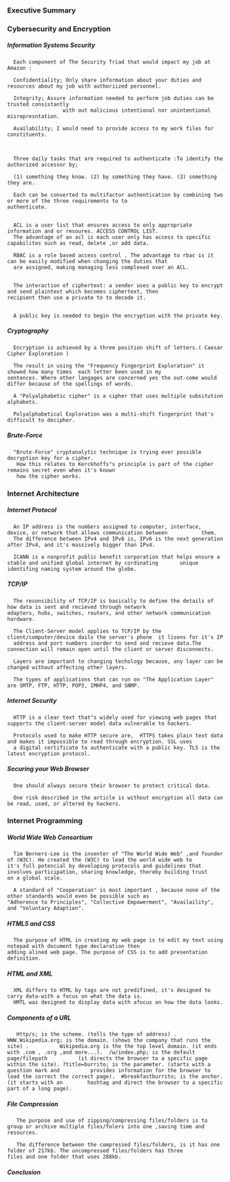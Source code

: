 ### Executive Summary 



### Cybersecurity and Encryption

##### Information Systems Security


      Each component of The Security Triad that would impact my job at Amazon :
      
      Confidentiality; Only share information about your duties and resources about my job with authoriized personnel.
      
      Integrity; Assure information needed to perform job duties can be trusted consistantly 
                      with out malicious intentional nor unintentional misrepresntation.
                      
      Availability; I would need to provide access to my work files for constituents.
      
      
        
      Three daily tasks that are required to authenticate :To identify the authorized accessor by; 
      
      (1) something they know. (2) by something they have. (3) something they are.
      
      Each can be converted to multifactor authentication by combining two or more of the three requirements to to                             authenticate.
      
      
      ACL is a user list that ensures access to only appropriate information and or resoures. ACCESS CONTROL LIST.
      The advantage of an acl is each user only has access to specific capabilites such as read, delete ,or add data.
      
      RBAC is a role based access control . The advantage to rbac is it can be easily modified when changing the duties that 
      are assigned, making managing less complexed over an ACL.
      
      
      The interaction of ciphertext: a sender uses a public key to encrypt and send plaintext which becomes ciphertext, then                   recipient then use a private to to decode it.
      
      
      A public key is needed to begin the encryption with the private key.
                                            
      
     
##### Cryptography

      
      Encryption is achieved by a three position shift of letters.( Caesar Cipher Exploration ) 
      
      The result in using the "Frequency Fingerprint Exploration" it showed how many times  each letter been used in my                       sentences. Where other langages are concerned yes the out-come would differ because of the spellings of words.
      
      A "Polyalphabetic cipher" is a cipher that uses multiple subsitution alphabets.
      
      Polyalphabetical Exploration was a multi-shift fingerprint that's difficult to decipher.
      


##### Brute-Force


      "Brute-Force" cryptanalytic technique is trying ever possible decryption key for a cipher.
       How this relates to Kerckhoffs"s principle is part of the cipher remains secret even when it's known
       how the cipher works.
       
       

### Internet Architecture


##### Internet Protocol


      An IP address is the numbers assigned to computer, interface, device, or network that allows communication between           them.
      The difference between IPv4 and IPv6 is, IPv6 is the next generation after IPv4, and it's massively bigger than IPv4.
      
      ICANN is a nonprofit public benefit corporation that helps ensure a stable and unified global internet by cordinating       unique       identifing naming system around the globe.
      


##### TCP/IP


      The resonsibility of TCP/IP is basically to define the details of how data is sent and recieved through network                         adapters, hubs, switches, routers, and other network communication hardware.
      
      The Client-Server model applies to TCP/IP by the client/computer/device dails the server's phone  it lisens for it's IP         
      address and port numbers inorder to send and recieve data.The connection will remain open until the client or server disconnects.
      
      Layers are important to changing techology because, any layer can be changed without affecting other layers.
      
      The types of applications that can run on "The Application Layer" are SMTP, FTP, HTTP, POP3, IMHP4, and SNMP.
      
      
      
##### Internet Security


      HTTP is a clear text that"s widely used for viewing web pages that supports the client-server model data vulnerable to hackers.
       
      Protocols used to make HTTP secure are,  HTTPS takes plain text data and makes it impossible to read through encryption. SSL uses 
      a digital certificate to authenticate with a public key. TLS is the latest encryption protocol.
       


##### Securing your Web Browser


      One should always secure their browser to protect critical data.
      
      One risk described in the article is without encryption all data can be read, used, or altered by hackers.
      
      
      
### Internet Programming


##### World Wide Web Consortium 


      Tim Berners-Lee is the inventer of "The World Wide Web" ,and founder of (W3C). He created the (W3C) to lead the world wide web to       it's full potencial by developing protocols and guidelines that involves participation, sharing knowledge, thereby building trust       on a global scale.
    
      A standard of "Cooperation" is most important , because none of the other standards would even be possible such as                       "Adherence to Principles", "Collective Empowerment", "Availaility", and "Voluntary Adaption".
    


##### HTML5 and CSS


      The purpose of HTML in creating my web page is to edit my text using notepad with document type declaration then                         adding alined web page. The purpose of CSS is to add presentation definition.
      
      
      
##### HTML and XML


      XML differs to HTML by tags are not predifined, it's designed to carry data-with a focus on what the data is.
      HMTL was designed to display data with afocus on how the data looks.
      
      
      
##### Components of a URL


       Http/s; is the scheme. (tells the type of address) . WWW.Wikipedia.org; is the domain. (shows the company that runs the site) .          Wikipedia.org is the the top level domain. (it ends with .com , .org ,and more...).  /w/index.php; is the default page/filepath          (it directs the browser to a specific page within the site). ?title=burrito; is the parameter. (starts with a question mark and          provides information for the browser to load the correct the correct page).  #breakfastburrito; is the anchor. (it starts with an        hashtag and direct the browser to a specific part of a long page).  
       
##### File Compression


       The purpose and use of zipping/compressing files/folders is to group or archive multiple files/folers into one ,saving time and          resources.
       
       The difference between the compressed files/folders, is it has one folder of 217kb. The uncompressed files/folders has three            files and one folder that uses 288kb.
       
       
       
##### Conclusion

